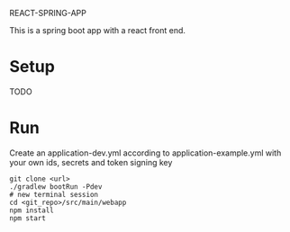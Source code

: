 REACT-SPRING-APP

This is a spring boot app with a react front end.

# Setup

TODO

# Run

Create an application-dev.yml according to application-example.yml with your own ids, secrets and token signing key

```
git clone <url>
./gradlew bootRun -Pdev
# new terminal session
cd <git_repo>/src/main/webapp
npm install
npm start
```